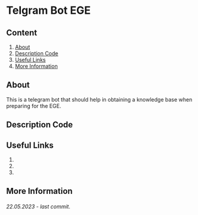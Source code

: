 # **Telgram Bot EGE**


## **Content**
1. [About]()
2. [Description Code]()
3. [Useful Links]()
4. [More Information]()

## **About**
This is a telegram bot that should help in obtaining a knowledge base when preparing for the EGE. 

## Description Code


## **Useful Links**
1. 
2. 
3. 

## **More Information**

###### 22.05.2023 - last commit.